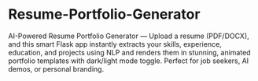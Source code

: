 # Resume-Portfolio-Generator
AI-Powered Resume Portfolio Generator — Upload a resume (PDF/DOCX), and this smart Flask app instantly extracts your skills, experience, education, and projects using NLP and renders them in stunning, animated portfolio templates with dark/light mode toggle. Perfect for job seekers, AI demos, or personal branding.  

